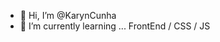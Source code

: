 - 👋 Hi, I’m @KarynCunha
- 🌱 I’m currently learning ... FrontEnd / CSS / JS

<!---
KarynCunha/KarynCunha is a ✨ special ✨ repository because its `README.md` (this file) appears on your GitHub profile.
You can click the Preview link to take a look at your changes.
--->
